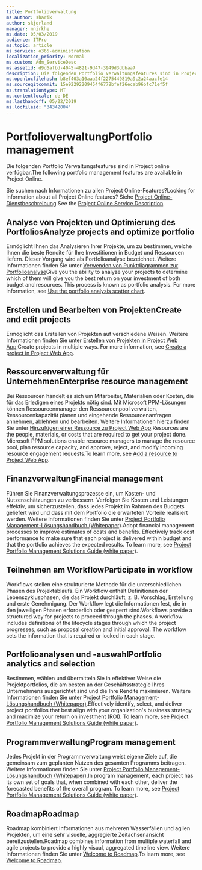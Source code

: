 ```yaml
---
title: Portfolioverwaltung
ms.author: sharik
author: skjerland
manager: mnirkhe
ms.date: 05/03/2019
audience: ITPro
ms.topic: article
ms.service: o365-administration
localization_priority: Normal
ms.custom: Adm_ServiceDesc
ms.assetid: d9d5afbd-4045-4821-9d47-3949d3dbbaa7
description: Die folgenden Portfolio Verwaltungsfeatures sind in Project online verfügbar.
ms.openlocfilehash: b8ef403a10aaa24f2275449819a9c2a24aacfe14
ms.sourcegitcommit: 15e92292209454f6778bfef26ecab96bfc71ef5f
ms.translationtype: MT
ms.contentlocale: de-DE
ms.lasthandoff: 05/22/2019
ms.locfileid: "34342004"
---
```

# <a name="portfolio-management"></a><span data-ttu-id="16ae9-103">Portfolioverwaltung</span><span class="sxs-lookup"><span data-stu-id="16ae9-103">Portfolio management</span></span>

<span data-ttu-id="16ae9-104">Die folgenden Portfolio Verwaltungsfeatures sind in Project online verfügbar.</span><span class="sxs-lookup"><span data-stu-id="16ae9-104">The following portfolio management features are available in Project Online.</span></span>
  
<span data-ttu-id="16ae9-105">Sie suchen nach Informationen zu allen Project Online-Features?</span><span class="sxs-lookup"><span data-stu-id="16ae9-105">Looking for information about all Project Online features?</span></span> <span data-ttu-id="16ae9-106">Siehe [Project Online-Dienstbeschreibung](project-online-service-description.md).</span><span class="sxs-lookup"><span data-stu-id="16ae9-106">See the [Project Online Service Description](project-online-service-description.md).</span></span>
  
## <a name="analyze-projects-and-optimize-portfolio"></a><span data-ttu-id="16ae9-107">Analyse von Projekten und Optimierung des Portfolios</span><span class="sxs-lookup"><span data-stu-id="16ae9-107">Analyze projects and optimize portfolio</span></span>
<span data-ttu-id="16ae9-108"><a name="bkmk_AnalyzeProjects"> </a></span><span class="sxs-lookup"><span data-stu-id="16ae9-108"></span></span>

<span data-ttu-id="16ae9-p102">Ermöglicht Ihnen das Analysieren Ihrer Projekte, um zu bestimmen, welche Ihnen die beste Rendite für Ihre Investitionen in Budget und Ressourcen liefern. Dieser Vorgang wird als Portfolioanalyse bezeichnet. Weitere Informationen finden Sie unter [Verwenden von Punktdiagrammen zur Portfolioanalyse](http://go.microsoft.com/fwlink/?LinkID=823665&amp;clcid=0x409)</span><span class="sxs-lookup"><span data-stu-id="16ae9-p102">Give you the ability to analyze your projects to determine which of them will give you the best return on your investment of both budget and resources. This process is known as portfolio analysis. For more information, see [Use the portfolio analysis scatter chart](http://go.microsoft.com/fwlink/?LinkID=823665&amp;clcid=0x409).</span></span>
  
## <a name="create-and-edit-projects"></a><span data-ttu-id="16ae9-112">Erstellen und Bearbeiten von Projekten</span><span class="sxs-lookup"><span data-stu-id="16ae9-112">Create and edit projects</span></span>
<span data-ttu-id="16ae9-113"><a name="bkmk_CreateAndEditProjects"> </a></span><span class="sxs-lookup"><span data-stu-id="16ae9-113"></span></span>

<span data-ttu-id="16ae9-p103">Ermöglicht das Erstellen von Projekten auf verschiedene Weisen. Weitere Informationen finden Sie unter [Erstellen von Projekten in Project Web App](http://go.microsoft.com/fwlink/?LinkID=746895&amp;clcid=0x409).</span><span class="sxs-lookup"><span data-stu-id="16ae9-p103">Create projects in multiple ways. For more information, see [Create a project in Project Web App](http://go.microsoft.com/fwlink/?LinkID=746895&amp;clcid=0x409).</span></span>
  
## <a name="enterprise-resource-management"></a><span data-ttu-id="16ae9-116">Ressourcenverwaltung für Unternehmen</span><span class="sxs-lookup"><span data-stu-id="16ae9-116">Enterprise resource management</span></span>
<span data-ttu-id="16ae9-117"><a name="bkmk_ResourceManagement"> </a></span><span class="sxs-lookup"><span data-stu-id="16ae9-117"></span></span>

<span data-ttu-id="16ae9-p104">Bei Ressourcen handelt es sich um Mitarbeiter, Materialien oder Kosten, die für das Erledigen eines Projekts nötig sind. Mit Microsoft PPM-Lösungen können Ressourcenmanager den Ressourcenpool verwalten, Ressourcenkapazität planen und eingehende Ressourcenanfragen annehmen, ablehnen und bearbeiten. Weitere Informationen hierzu finden Sie unter [Hinzufügen einer Ressource zu Project Web App](https://go.microsoft.com/fwlink/p/?LinkId=271320).</span><span class="sxs-lookup"><span data-stu-id="16ae9-p104">Resources are the people, materials, or costs that are required to get your project done. Microsoft PPM solutions enable resource managers to manage the resource pool, plan resource capacity, and approve, reject, and modify incoming resource engagement requests.To learn more, see [Add a resource to Project Web App](https://go.microsoft.com/fwlink/p/?LinkId=271320).</span></span>
  
## <a name="financial-management"></a><span data-ttu-id="16ae9-120">Finanzverwaltung</span><span class="sxs-lookup"><span data-stu-id="16ae9-120">Financial management</span></span>
<span data-ttu-id="16ae9-121"><a name="bkmk_FinancialManagement"> </a></span><span class="sxs-lookup"><span data-stu-id="16ae9-121"></span></span>

<span data-ttu-id="16ae9-p105">Führen Sie Finanzverwaltungsprozesse ein, um Kosten- und Nutzenschätzungen zu verbessern. Verfolgen Sie Kosten und Leistungen effektiv, um sicherzustellen, dass jedes Projekt im Rahmen des Budgets geliefert wird und dass mit dem Portfolio die erwarteten Vorteile realisiert werden. Weitere Informationen finden Sie unter [Project Portfolio Management-Lösungshandbuch (Whitepaper)](https://go.microsoft.com/fwlink/p/?LinkId=402633).</span><span class="sxs-lookup"><span data-stu-id="16ae9-p105">Adopt financial management processes to improve estimates of costs and benefits. Effectively track cost performance to make sure that each project is delivered within budget and that the portfolio achieves the expected results. To learn more, see [Project Portfolio Management Solutions Guide (white paper)](https://go.microsoft.com/fwlink/p/?LinkId=402633).</span></span>
  
## <a name="participate-in-workflow"></a><span data-ttu-id="16ae9-125">Teilnehmen am Workflow</span><span class="sxs-lookup"><span data-stu-id="16ae9-125">Participate in workflow</span></span>
<span data-ttu-id="16ae9-126"><a name="bkmk_ParticipateInWorkflow"> </a></span><span class="sxs-lookup"><span data-stu-id="16ae9-126"></span></span>

<span data-ttu-id="16ae9-p106">Workflows stellen eine strukturierte Methode für die unterschiedlichen Phasen des Projektablaufs. Ein Workflow enthält Definitionen der Lebenszyklusphasen, die das Projekt durchläuft, z. B. Vorschlag, Erstellung und erste Genehmigung. Der Workflow legt die Informationen fest, die in den jeweiligen Phasen erforderlich oder gesperrt sind.</span><span class="sxs-lookup"><span data-stu-id="16ae9-p106">Workflows provide a structured way for projects to proceed through the phases. A workflow includes definitions of the lifecycle stages through which the project progresses, such as proposal creation and initial approval. The workflow sets the information that is required or locked in each stage.</span></span>
  
## <a name="portfolio-analytics-and-selection"></a><span data-ttu-id="16ae9-130">Portfolioanalysen und -auswahl</span><span class="sxs-lookup"><span data-stu-id="16ae9-130">Portfolio analytics and selection</span></span>
<span data-ttu-id="16ae9-131"><a name="bkmk_PortfolioAnalyticsandSelection"> </a></span><span class="sxs-lookup"><span data-stu-id="16ae9-131"></span></span>

<span data-ttu-id="16ae9-p107">Bestimmen, wählen und übermitteln Sie in effektiver Weise die Projektportfolios, die am besten an der Geschäftsstrategie Ihres Unternehmens ausgerichtet sind und die Ihre Rendite maximieren. Weitere Informationen finden Sie unter [Project Portfolio Management-Lösungshandbuch (Whitepaper)](https://go.microsoft.com/fwlink/p/?LinkId=402633).</span><span class="sxs-lookup"><span data-stu-id="16ae9-p107">Effectively identify, select, and deliver project portfolios that best align with your organization's business strategy and maximize your return on investment (ROI). To learn more, see [Project Portfolio Management Solutions Guide (white paper)](https://go.microsoft.com/fwlink/p/?LinkId=402633).</span></span>
  
## <a name="program-management"></a><span data-ttu-id="16ae9-134">Programmverwaltung</span><span class="sxs-lookup"><span data-stu-id="16ae9-134">Program management</span></span>
<span data-ttu-id="16ae9-135"><a name="bkmk_ProgramManagement"> </a></span><span class="sxs-lookup"><span data-stu-id="16ae9-135"></span></span>

<span data-ttu-id="16ae9-p108">Jedes Projekt in der Programmverwaltung weist eigene Ziele auf, die gemeinsam zum geplanten Nutzen des gesamten Programms beitragen. Weitere Informationen finden Sie unter [Project Portfolio Management-Lösungshandbuch (Whitepaper)](https://go.microsoft.com/fwlink/p/?LinkId=402633).</span><span class="sxs-lookup"><span data-stu-id="16ae9-p108">In program management, each project has its own set of goals that, when combined with each other, deliver the forecasted benefits of the overall program. To learn more, see [Project Portfolio Management Solutions Guide (white paper)](https://go.microsoft.com/fwlink/p/?LinkId=402633).</span></span>
  
## <a name="roadmap"></a><span data-ttu-id="16ae9-138">Roadmap</span><span class="sxs-lookup"><span data-stu-id="16ae9-138">Roadmap</span></span>
<span data-ttu-id="16ae9-139">Roadmap kombiniert Informationen aus mehreren Wasserfällen und agilen Projekten, um eine sehr visuelle, aggregierte Zeitachsenansicht bereitzustellen.</span><span class="sxs-lookup"><span data-stu-id="16ae9-139">Roadmap combines information from multiple waterfall and agile projects to provide a highly visual, aggregated timeline view.</span></span> <span data-ttu-id="16ae9-140">Weitere Informationen finden Sie unter [Welcome to Roadmap](https://support.office.com/article/video-welcome-to-roadmap-57764149-51b8-468f-a50d-9ea6a4fd835a).</span><span class="sxs-lookup"><span data-stu-id="16ae9-140">To learn more, see [Welcome to Roadmap](https://support.office.com/article/video-welcome-to-roadmap-57764149-51b8-468f-a50d-9ea6a4fd835a).</span></span>

